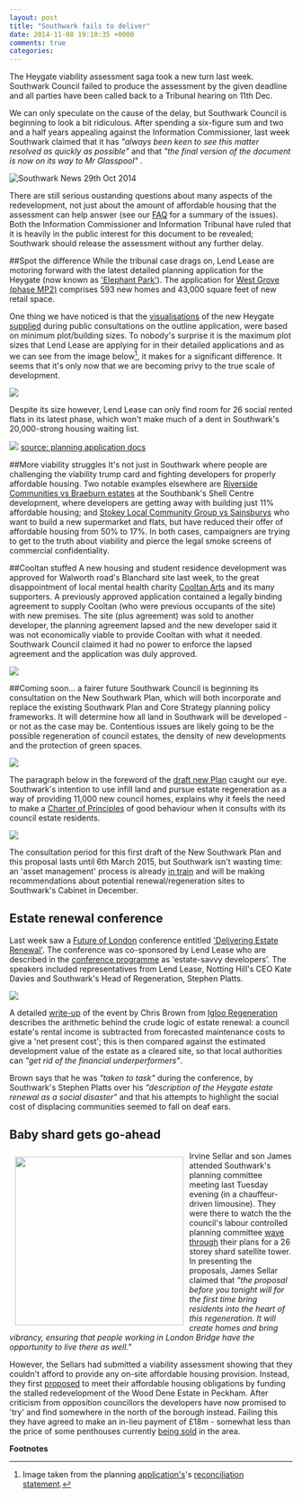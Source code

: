 ```yaml
---
layout: post
title: "Southwark fails to deliver"
date: 2014-11-08 19:10:35 +0000
comments: true
categories: 
---
```

The Heygate viability assessment saga took a new turn last week. Southwark Council failed to produce the assessment by the given deadline and all parties have been called back to a Tribunal hearing on 11th Dec. 

We can only speculate on the cause of the delay, but Southwark Council is beginning to look a bit ridiculous. After spending a six-figure sum and two and a half years appealing against the Information Commissioner, last week Southwark claimed that it has _"always been keen to see this matter resolved as quickly as possible"_ and that _"the final version of the document is now on its way to Mr Glasspool"_ .

![Southwark News 29th Oct 2014](http://allpeoplesparty.co.uk/wp-content/uploads/2014/11/Southwark-Council-Release-Heygate-Deal-Now.png)

There are still serious oustanding questions about many aspects of the redevelopment, not just about the amount of affordable housing that the assessment can help answer (see our [FAQ](http://crappistmartin.github.io/heygate-regeneration-faq/) for a summary of the issues). Both the Information Commissioner and Information Tribunal have ruled that it is heavily in the public interest for this document to be revealed; Southwark should release the assessment without any further delay.

##Spot the difference
While the tribunal case drags on, Lend Lease are motoring forward with the latest detailed planning application for the Heygate (now known as ['Elephant Park'](http://www.elephantpark.co.uk/)). The application for [West Grove (phase MP2)](http://www.southwark.gov.uk/news/article/1779/lend_lease_submits_detailed_planning_application_for_around_600_new_homes_at_elephant_park) comprises 593 new homes and 43,000 square feet of new retail space. 


One thing we have noticed is that the [visualisations](http://www.london-se1.co.uk/news/view/5621) of the new Heygate [supplied](http://planningonline.southwark.gov.uk/DocsOnline/Documents/389783_1.pdf) during public consultations on the outline application, were based on minimum plot/building sizes. To nobody's surprise it is the maximum plot sizes that Lend Lease are applying for in their detailed applications and as we can see from the image below[^1], it makes for a significant difference. It seems that it's only now that we are becoming privy to the true scale of development. 

![](http://crappistmartin.github.io/images/parameterheights.png)


Despite its size however, Lend Lease can only find room for 26 social rented flats in its latest phase, which won't make much of a dent in Southwark's 20,000-strong housing waiting list. 

![](http://crappistmartin.github.io/images/mp2affordablehousing.png)
[source: planning application docs](http://planningonline.southwark.gov.uk/DocsOnline/Documents/389805_1.pdf)


##More viability struggles
It's not just in Southwark where people are challenging the viability trump card and fighting developers for properly affordable housing. Two notable examples elsewhere are [Riverside Communities vs Braeburn estates](http://www.wcdg.net/content/waterloos-don-quixote-one-man-against-world) at the Southbank's Shell Centre development, where developers are getting away with building just 11% affordable housing; and [Stokey Local Community Group vs Sainsburys](http://www.eastlondonlines.co.uk/2014/11/stokey-local-votes-to-take-planning-proposal-fight-to-court-of-appeal/) who want to build a new supermarket and flats, but have reduced their offer of affordable housing from 50% to 17%. In both cases, campaigners are trying to get to the truth about viability and pierce the legal smoke screens of commercial confidentiality.

##Cooltan stuffed
A new housing and student residence development was approved for Walworth road's Blanchard site last week, to the great disappointment of local mental health charity [Cooltan Arts](http://www.cooltanarts.org.uk/) and its many supporters.  A previously approved application contained a legally binding agreement to supply Cooltan (who were previous occupants of the site) with new premises. The site (plus agreement) was sold to another developer, the planning agreement lapsed and the new developer said it was not economically viable to provide Cooltan with what it needed. Southwark Council claimed it had no power to enforce the lapsed agreement and the application was duly approved. 

![](https://southwarknotes.files.wordpress.com/2014/11/img_0363.jpg)

##Coming soon... a fairer future
Southwark Council is beginning its consultation on the New Southwark Plan, which will both incorporate and replace the existing Southwark Plan and Core Strategy planning policy frameworks. It will determine how all land in Southwark will be developed - or not as the case may be. Contentious issues are likely going to be the possible regeneration of council estates, the density of new developments and the protection of green spaces.

![](http://crappistmartin.github.io/images/fairerfuture.png)

The paragraph below in the foreword of the [draft new Plan](http://www.southwark.gov.uk/download/downloads/id/11161/new_southwark_plan) caught our eye. Southwark's intention to use infill land and pursue estate regeneration as a way of providing 11,000 new council homes, explains why it feels the need to make a [Charter of Principles](http://moderngov.southwark.gov.uk/documents/s47489/Appendix%201%20Draft%20Charter%20of%20Principles.pdf) of good behaviour when it consults with its council estate residents. 

![](http://crappistmartin.github.io/images/newsouthwarkplan.png)

The consultation period for this first draft of the New Southwark Plan and this proposal lasts until 6th March 2015, but Southwark isn't wasting time: an 'asset management' process is already [in train](/2014-10-04-lets-talk-about-peters-promises/) and will be making recommendations about potential renewal/regeneration sites to Southwark's Cabinet in December. 

## Estate renewal conference
Last week saw a [Future of London](http://www.futureoflondon.org.uk) conference entitled ['Delivering Estate Renewal'](http://www.futureoflondon.org.uk/2014/09/30/conference-delivering-estate-renewal/). The conference was co-sponsored by Lend Lease who are described in the [conference programme](http://www.futureoflondon.org.uk/2014/09/30/conference-delivering-estate-renewal/) as 'estate-savvy developers'. The speakers included representatives from Lend Lease, Notting Hill's CEO Kate Davies and Southwark's Head of Regeneration, Stephen Platts.  

![](http://www.futureoflondon.org.uk/futureoflondon/wp-content/uploads/2014/10/Delivering-Estate-Renewal-postcard-front-1024x721.jpg)

A detailed [write-up](http://chrisbrown.regen.net/2014/11/10/estate-renewal-community-coproduction/) of the event by Chris Brown from [Igloo Regeneration](http://www.iglooregeneration.co.uk/) describes the arithmetic behind the crude logic of estate renewal: a council estate's rental income is subtracted from forecasted maintenance costs to give a 'net present cost'; this is then compared against the estimated development value of the estate as a cleared site, so that local authorities can _"get rid of the financial underperformers"_. 

Brown says that he was _"taken to task"_ during the conference, by Southwark's Stephen Platts over his _"description of the Heygate estate renewal as a social disaster"_ and that his attempts to highlight the social cost of displacing communities seemed to fall on deaf ears.


## Baby shard gets go-ahead
<img src="http://www.london-se1.co.uk/news/imageuploads/1415187088_46.233.112.163.jpg" width="300" align="left" style="margin:10px">Irvine Sellar and son James attended Southwark's planning committee meeting last Tuesday evening (in a chauffeur-driven limousine). They were there to watch the the council's labour controlled planning committee [wave through](http://www.london-se1.co.uk/news/view/7931) their plans for a 26 storey shard satellite tower.
In presenting the proposals, James Sellar claimed that _"the proposal before you tonight will for the first time bring residents into the heart of this regeneration. It will create homes and bring vibrancy, ensuring that people working in London Bridge have the opportunity to live there as well."_

However, the Sellars had submitted a viability assessment showing that they couldn't afford to provide any on-site affordable housing provision. Instead, they first [proposed](http://www.london-se1.co.uk/news/view/7915) to meet their affordable housing obligations by funding the stalled redevelopment of the Wood Dene Estate in Peckham. After criticism from opposition councillors the developers have now promised to 'try' and find somewhere in the north of the borough instead. Failing this they have agreed to make an in-lieu payment of £18m - somewhat less than the price of some penthouses currently [being sold](http://www.altomagazine.com/news/inside-londons-premier-penthouse-at-neo-bankside-4283694) in the area.

__Footnotes__  

[^1]: Image taken from the planning [application's](http://planningonline.southwark.gov.uk/AcolNetCGI.exe?ACTION=UNWRAP&RIPNAME=Root.PgeDocs&TheSystemkey=9556728)'s [reconciliation statement](http://planningonline.southwark.gov.uk/DocsOnline/Documents/389783_1.pdf).
